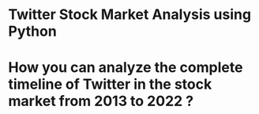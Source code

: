 # Twitter Stock Market Analysis using Python

# How you can analyze the complete timeline of Twitter in the stock market from 2013 to 2022 ?


